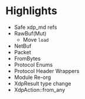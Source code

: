 # Highlights

- Safe xdp_md refs
- RawBuf(Mut)
  -  Move `load`
- NetBuf
- Packet
- FromBytes
- Protocol Enums
- Protocol Header Wrappers
- Module Re-org
- XdpResult type change
- XdpAction::from_any